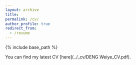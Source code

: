 ```yaml
---
layout: archive
title: 
permalink: /cv/
author_profile: true
redirect_from:
  - /resume
---
```


{% include base_path %}

You can find my latest CV [here](../_cv/DENG Weiye_CV.pdf). 
